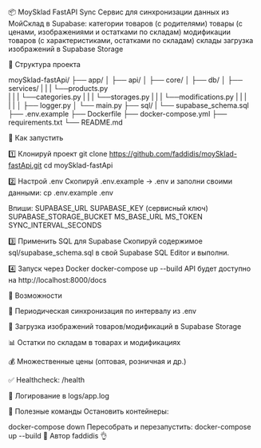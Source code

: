 📦 MoySklad FastAPI Sync
Сервис для синхронизации данных из МойСклад в Supabase:
категории товаров (с родителями)
товары (с ценами, изображениями и остатками по складам)
модификации товаров (с характеристиками, остатками по складам)
склады
загрузка изображений в Supabase Storage

📁 Структура проекта

moySklad-fastApi/
├── app/
│   ├── api/
│   ├── core/
│   ├── db/
│   ├── services/
|   |    |    └──products.py    
|   |    |    └──categories.py
|   |    |    └──storages.py
|   |    |    └──modifications.py
|   |    |    
|   |
│   ├── logger.py
│   └── main.py
├── sql/
|     └── supabase_schema.sql
├── .env.example
├── Dockerfile
├── docker-compose.yml
├── requirements.txt
└── README.md

🚀 Как запустить

1️⃣ Клонируй проект
git clone https://github.com/faddidis/moySklad-fastApi.git
cd moySklad-fastApi

2️⃣ Настрой .env
Скопируй .env.example → .env и заполни своими данными:
cp .env.example .env

Впиши:
SUPABASE_URL
SUPABASE_KEY (сервисный ключ)
SUPABASE_STORAGE_BUCKET
MS_BASE_URL
MS_TOKEN
SYNC_INTERVAL_SECONDS

3️⃣ Применить SQL для Supabase
Скопируй содержимое sql/supabase_schema.sql в свой Supabase SQL Editor и выполни.

4️⃣ Запуск через Docker
docker-compose up --build
API будет доступно на http://localhost:8000/docs

📖 Возможности

🔄 Периодическая синхронизация по интервалу из .env

📁 Загрузка изображений товаров/модификаций в Supabase Storage

📊 Остатки по складам в товарах и модификациях

💰 Множественные цены (оптовая, розничная и др.)

✅ Healthcheck: /health

📃 Логирование в logs/app.log

🐳 Полезные команды
Остановить контейнеры:

docker-compose down
Пересобрать и перезапустить:
docker-compose up --build
📌 Автор
faddidis 👌

